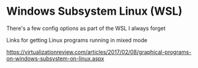 # Windows Subsystem Linux (WSL)

There's a few config options as part of the WSL I always forget

Links for getting Linux programs running in mixed mode

https://virtualizationreview.com/articles/2017/02/08/graphical-programs-on-windows-subsystem-on-linux.aspx


